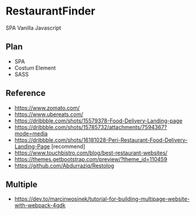 # RestaurantFinder
SPA Vanilla Javascript

## Plan
- SPA
- Costum Element
- SASS

## Reference
- https://www.zomato.com/
- https://www.ubereats.com/
- https://dribbble.com/shots/15579378-Food-Delivery-Landing-page
- https://dribbble.com/shots/15785732/attachments/7594367?mode=media
- https://dribbble.com/shots/16181028-Peri-Restaurant-Food-Delivery-Landing-Page [recommend]
- https://www.touchbistro.com/blog/best-restaurant-websites/
- https://themes.getbootstrap.com/preview/?theme_id=110459
- https://github.com/Abdurraziq/Restolog

## Multiple 
- https://dev.to/marcinwosinek/tutorial-for-building-multipage-website-with-webpack-4gdk
